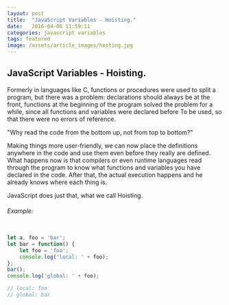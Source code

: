 ```yaml
---
layout: post
title:  "JavaScript Variables - Hoisting."
date:   2016-04-06 11:59:11
categories: javascript variables
tags: featured
image: /assets/article_images/hosting.jpg
---
```


JavaScript Variables - Hoisting.
----------------  

Formerly in languages like C, functions or procedures were used to split a program, but there was a problem: declarations should always be at the front, functions at the beginning of the program solved the problem for a while, since all functions and variables were declared before To be used, so that there were no errors of reference. 

"Why read the code from the bottom up, not from top to bottom?" 

Making things more user-friendly, we can now place the definitions anywhere in the code and use them even before they really are defined. What happens now is that compilers or even runtime languages read through the program to know what functions and variables you have declared in the code. After that, the actual execution happens and he already knows where each thing is. 

JavaScript does just that, what we call Hoisting.

###### Example:

```javascript

let a, foo = 'bar';
let bar = function() {
	let foo = 'foo';
	console.log('local: ' + foo);
};
bar();
console.log('global: ' + foo);

// local: foo
// global: bar

```



